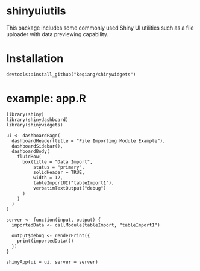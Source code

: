 # shinyuiutils
This package includes some commonly used Shiny UI utilities such as a file uploader with data previewing capability.

# Installation
`devtools::install_github("keqiang/shinywidgets")`

# example: app.R

```
library(shiny)
library(shinydashboard)
library(shinywidgets)

ui <- dashboardPage(
  dashboardHeader(title = "File Importing Module Example"),
  dashboardSidebar(),
  dashboardBody(
    fluidRow(
      box(title = "Data Import",
          status = "primary",
          solidHeader = TRUE,
          width = 12,
          tableImportUI("tableImport1"),
          verbatimTextOutput("debug")
      )
    )
  )
)

server <- function(input, output) {
  importedData <- callModule(tableImport, "tableImport1")
  
  output$debug <- renderPrint({
    print(importedData())
  })
}

shinyApp(ui = ui, server = server)
```
